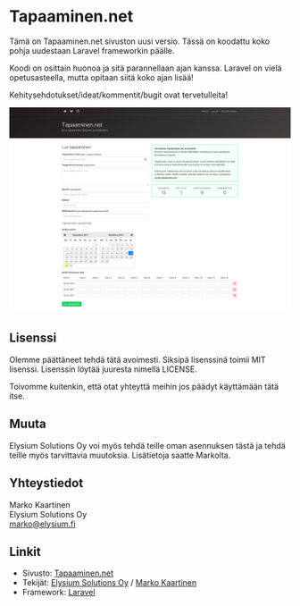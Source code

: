 # Tapaaminen.net

Tämä on Tapaaminen.net sivuston uusi versio. Tässä on koodattu koko pohja uudestaan Laravel frameworkin päälle.

Koodi on osittain huonoa ja sitä parannellaan ajan kanssa. Laravel on vielä opetusasteella, mutta opitaan siitä koko ajan lisää!

Kehitysehdotukset/ideat/kommentit/bugit ovat tervetulleita!

![Tapaaminen.net](https://github.com/ElysiumSolutions/Tapaaminen.net/raw/master/screenshot.png)

## Lisenssi

Olemme päättäneet tehdä tätä avoimesti. Siksipä lisenssinä toimii MIT lisenssi. Lisenssin löytää juuresta nimellä LICENSE.

Toivomme kuitenkin, että otat yhteyttä meihin jos päädyt käyttämään tätä itse. 

## Muuta

Elysium Solutions Oy voi myös tehdä teille oman asennuksen tästä ja tehdä teille myös tarvittavia muutoksia. Lisätietoja saatte Markolta.

## Yhteystiedot

Marko Kaartinen  
Elysium Solutions Oy  
marko@elysium.fi

## Linkit

* Sivusto: [Tapaaminen.net](https://tapaaminen.net/)
* Tekijät: [Elysium Solutions Oy](https://elysium.fi/) / [Marko Kaartinen](https://markokaartinen.net)
* Framework: [Laravel](http://laravel.com/)